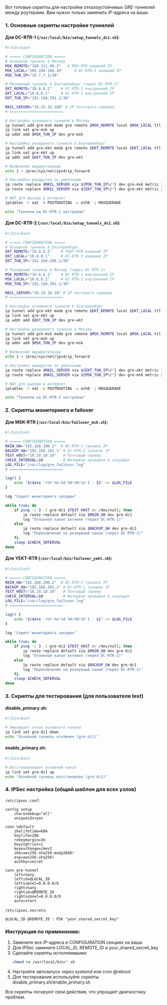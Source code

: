Вот готовые скрипты для настройки отказоустойчивых GRE-туннелей между роутерами. Вам нужно только заменить IP-адреса на ваши.

### 1. Основные скрипты настройки туннелей

#### Для DC-RTR-1 (`/usr/local/bin/setup_tunnels_dc1.sh`):
```bash
#!/bin/bash

# ===== CONFIGURATION =====
# Основной туннель в Москву
MSK_REMOTE="188.121.90.2"   # MSK-RTR внешний IP
MSK_LOCAL="200.100.100.20"     # DC-RTR-1 внешний IP
MSK_TUN_IP="10.7.7.1/30"

# Резервный туннель в Екатеринбург (через DC-RTR-2)
EKT_REMOTE="10.6.6.2"    # DC-RTR-2 внутренний IP
EKT_LOCAL="10.6.6.1"     # DC-RTR-1 внутренний IP
EKT_TUN_IP="192.168.101.1/30"

MAIL_SERVER="10.15.10.100" # IP почтового сервера
# ========================

# Настройка основного туннеля в Москву
ip tunnel add gre-msk mode gre remote $MSK_REMOTE local $MSK_LOCAL ttl 255
ip link set gre-msk up
ip addr add $MSK_TUN_IP dev gre-msk

# Настройка резервного туннеля в Екатеринбург
ip tunnel add gre-ekt mode gre remote $EKT_REMOTE local $EKT_LOCAL ttl 255
ip link set gre-ekt up
ip addr add $EKT_TUN_IP dev gre-ekt

# Включение маршрутизации
echo 1 > /proc/sys/net/ipv4/ip_forward

# Настройка маршрутов по умолчанию
ip route replace $MAIL_SERVER via ${MSK_TUN_IP%/*} dev gre-msk metric 100
ip route replace $MAIL_SERVER via ${EKT_TUN_IP%/*} dev gre-ekt metric 200

# NAT для выхода в интернет
iptables -t nat -A POSTROUTING -o eth0 -j MASQUERADE

echo "Туннели на DC-RTR-1 настроены"
```

#### Для DC-RTR-2 (`/usr/local/bin/setup_tunnels_dc2.sh`):
```bash
#!/bin/bash

# ===== CONFIGURATION =====
# Основной туннель в Екатеринбург
EKT_REMOTE="10.8.8.2"    # YEKT-RTR внешний IP
EKT_LOCAL="10.8.8.1"     # DC-RTR-2 внешний IP
EKT_TUN_IP="192.168.200.1/30"

# Резервный туннель в Москву (через DC-RTR-1)
MSK_REMOTE="10.6.6.1"    # DC-RTR-1 внутренний IP
MSK_LOCAL="10.6.6.2"     # DC-RTR-2 внутренний IP
MSK_TUN_IP="192.168.201.1/30"

MAIL_SERVER="10.10.10.10" # IP почтового сервера
# ========================

# Настройка основного туннеля в Екатеринбург
ip tunnel add gre-ekt mode gre remote $EKT_REMOTE local $EKT_LOCAL ttl 255
ip link set gre-ekt up
ip addr add $EKT_TUN_IP dev gre-ekt

# Настройка резервного туннеля в Москву
ip tunnel add gre-msk mode gre remote $MSK_REMOTE local $MSK_LOCAL ttl 255
ip link set gre-msk up
ip addr add $MSK_TUN_IP dev gre-msk

# Включение маршрутизации
echo 1 > /proc/sys/net/ipv4/ip_forward

# Настройка маршрутов по умолчанию
ip route replace $MAIL_SERVER via ${EKT_TUN_IP%/*} dev gre-ekt metric 100
ip route replace $MAIL_SERVER via ${MSK_TUN_IP%/*} dev gre-msk metric 200

# NAT для выхода в интернет
iptables -t nat -A POSTROUTING -o eth0 -j MASQUERADE

echo "Туннели на DC-RTR-2 настроены"
```

### 2. Скрипты мониторинга и failover

#### Для MSK-RTR (`/usr/local/bin/failover_msk.sh`):
```bash
#!/bin/bash

# ===== CONFIGURATION =====
MAIN_GW="192.168.100.1"  # DC-RTR-1 туннель IP
BACKUP_GW="192.168.102.1" # DC-RTR-2 туннель IP
TEST_HOST="10.10.10.10"   # Почтовый сервер
CHECK_INTERVAL=10         # Интервал проверки в секундах
LOG_FILE="/var/log/gre_failover.log"
# ========================

log() {
    echo "$(date '+%Y-%m-%d %H:%M:%S') - $1" >> $LOG_FILE
}

log "Скрипт мониторинга запущен"

while true; do
    if ping -c 3 -I gre-dc1 $TEST_HOST &> /dev/null; then
        ip route replace default via $MAIN_GW dev gre-dc1
        log "Основной канал активен (через DC-RTR-1)"
    else
        ip route replace default via $BACKUP_GW dev gre-dc2
        log "Переключение на резервный канал (через DC-RTR-2)"
    fi
    sleep $CHECK_INTERVAL
done
```

#### Для YEKT-RTR (`/usr/local/bin/failover_yekt.sh`):
```bash
#!/bin/bash

# ===== CONFIGURATION =====
MAIN_GW="192.168.200.1"  # DC-RTR-2 туннель IP
BACKUP_GW="192.168.202.1" # DC-RTR-1 туннель IP
TEST_HOST="10.10.10.10"   # Почтовый сервер
CHECK_INTERVAL=10         # Интервал проверки в секундах
LOG_FILE="/var/log/gre_failover.log"
# ========================

log() {
    echo "$(date '+%Y-%m-%d %H:%M:%S') - $1" >> $LOG_FILE
}

log "Скрипт мониторинга запущен"

while true; do
    if ping -c 3 -I gre-dc2 $TEST_HOST &> /dev/null; then
        ip route replace default via $MAIN_GW dev gre-dc2
        log "Основной канал активен (через DC-RTR-2)"
    else
        ip route replace default via $BACKUP_GW dev gre-dc1
        log "Переключение на резервный канал (через DC-RTR-1)"
    fi
    sleep $CHECK_INTERVAL
done
```

### 3. Скрипты для тестирования (для пользователя test)

#### disable_primary.sh:
```bash
#!/bin/bash

# Эмулирует отказ основного канала
ip link set gre-dc1 down
echo "Основной туннель отключен (gre-dc1)"
```

#### enable_primary.sh:
```bash
#!/bin/bash

# Восстанавливает основной канал
ip link set gre-dc1 up
echo "Основной туннель восстановлен (gre-dc1)"
```

### 4. IPSec настройка (общий шаблон для всех узлов)

`/etc/ipsec.conf`:
```
config setup
    charondebug="all"
    uniqueids=yes

conn %default
    ikelifetime=60m
    keylife=20m
    rekeymargin=3m
    keyingtries=1
    keyexchange=ikev2
    ike=aes256-sha256-modp2048!
    esp=aes256-sha256!
    authby=secret

conn gre-tunnel
    left=%any
    leftid=@LOCAL_ID
    leftsubnet=0.0.0.0/0
    right=%any
    rightid=@REMOTE_ID
    rightsubnet=0.0.0.0/0
    auto=start
```

`/etc/ipsec.secrets`:
```
@LOCAL_ID @REMOTE_ID : PSK "your_shared_secret_key"
```

### Инструкция по применению:
1. Замените все IP-адреса в CONFIGURATION секциях на ваши
2. Для IPSec замените LOCAL_ID, REMOTE_ID и your_shared_secret_key
3. Сделайте скрипты исполняемыми:
   ```bash
   chmod +x /usr/local/bin/*.sh
   ```
4. Настройте автозапуск через systemd или cron @reboot
5. Для тестирования используйте скрипты disable_primary.sh/enable_primary.sh

Все скрипты логируют свои действия, что упрощает диагностику проблем.